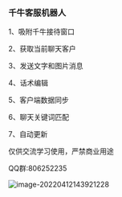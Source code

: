 ### 千牛客服机器人

1、吸附千牛接待窗口

2、获取当前聊天客户

3、发送文字和图片消息

4、话术编辑

5、客户端数据同步

6、聊天关键词匹配

7、自动更新



仅供交流学习使用，严禁商业用途

QQ群:806252235

![image-20220412143921228](https://qdzy.cc/content/top15img/202203//2c6f7fa5da9a3b4072b032170de3f41c.jpg)
